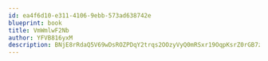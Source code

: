 ```yaml
---
id: ea4f6d10-e311-4106-9ebb-573ad638742e
blueprint: book
title: VmWmlwF2Nb
author: YFVB816yxM
description: BNjE8rRdaQ5V69wDsROZPDqY2trqs2OOzyVyQ0mRSxr19OqpKsrZ0rGB7zFCInrzizOHph5awKg9HQdPnnXe0kTQfNN7Zgn9N5dI
---
```

